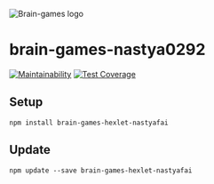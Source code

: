 ![Brain-games logo](logo-fb-en.png)

# brain-games-nastya0292

[![Maintainability](https://api.codeclimate.com/v1/badges/a99a88d28ad37a79dbf6/maintainability)](https://codeclimate.com/github/codeclimate/codeclimate/maintainability)
[![Test Coverage](https://api.codeclimate.com/v1/badges/a99a88d28ad37a79dbf6/test_coverage)](https://codeclimate.com/github/codeclimate/codeclimate/test_coverage)

## Setup
```npm install brain-games-hexlet-nastyafai```
## Update 
```npm update --save brain-games-hexlet-nastyafai```